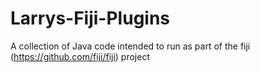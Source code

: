 Larrys-Fiji-Plugins
===================

A collection of Java code intended to run as part of the fiji (https://github.com/fiji/fiji) project
